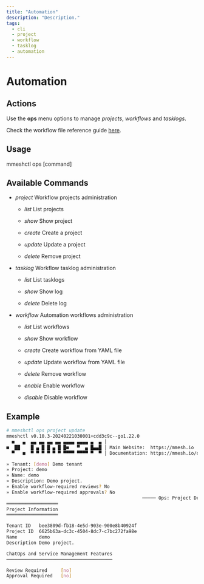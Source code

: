 ```yaml
---
title: "Automation"
description: "Description."
tags:
  - cli
  - project
  - workflow
  - tasklog
  - automation
---
```


# Automation


## Actions

Use the **ops** menu options to manage *projects*, *workflows* and *tasklogs*.

Check the workflow file reference guide [here](/docs/platform/reference/workflow.yml/).

## Usage

  mmeshctl ops [command]

## Available Commands

- *project*     Workflow projects administration

    - *list*        List projects

    - *show*        Show project

    - *create*      Create a project

    - *update*      Update a project

    - *delete*      Remove project

- *tasklog*     Workflow tasklog administration

    - *list*        List tasklogs

    - *show*        Show log

    - *delete*      Delete log

- *workflow*    Automation workflows administration

    - *list*        List workflows

    - *show*        Show workflow

    - *create*      Create workflow from YAML file

    - *update*      Update workflow from YAML file

    - *delete*      Remove workflow

    - *enable*      Enable workflow

    - *disable*     Disable workflow

## Example

```bash
# mmeshctl ops project update
mmeshctl v0.10.3-20240221030001+cdd3c9c--go1.22.0
  ■   ▄  ▄▄ ▄▄ ▄▄ ▄▄ ▄▄▄▄ ▄▄▄▄ ▄  ▄ │
■  ██    █ ▄ █ █ ▄ █ █■   ▀  ▄ █▄▄█ │ Main Website:  https://mmesh.io
  ▀   ■  ▀ ▀ ▀ ▀ ▀ ▀ ▀▀▀▀ ▀▀▀▀ ▀  ▀ │ Documentation: https://mmesh.io/docs

» Tenant: [demo] Demo tenant
» Project: demo
» Name: demo
» Description: Demo project.
» Enable workflow-required reviews? No
» Enable workflow-required approvals? No
                                                  ───── Ops: Project Details ≡
═══════════════════
Project Information
═══════════════════

Tenant ID  	bee3809d-fb18-4e5d-903e-900e8b40924f	
Project ID 	6625b63a-dc3c-4504-8dc7-c7bc272fa98e	
Name       	demo                                	
Description	Demo project.                       	

ChatOps and Service Management Features
───────────────────────────────────────

Review Required  	[no]	
Approval Required	[no]	


```

